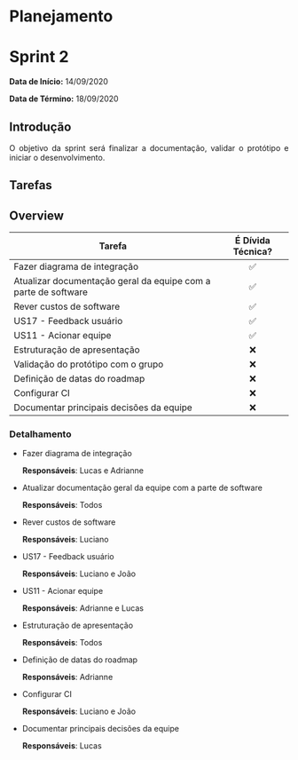 # Planejamento

# Sprint 2

**Data de Início:** 14/09/2020

**Data de Término:** 18/09/2020

## Introdução
<p align = "justify"> O objetivo da sprint será finalizar a documentação, validar o protótipo e iniciar o desenvolvimento.</p>

## Tarefas

## Overview
| Tarefa | É Dívida Técnica? |
| -------- | :----: |
| Fazer diagrama de integração | :white_check_mark: |
| Atualizar documentação geral da equipe com a parte de software |:white_check_mark: |
| Rever custos de software | :white_check_mark: |
| US17 - Feedback usuário | :white_check_mark: |
| US11 - Acionar equipe | :white_check_mark: |
| Estruturação de apresentação | :x: |
| Validação do protótipo com o grupo | :x: |
| Definição de datas do roadmap | :x: |
| Configurar CI | :x: | 
| Documentar principais decisões da equipe | :x: |

### Detalhamento

* Fazer diagrama de integração

    **Responsáveis**: Lucas e Adrianne
* Atualizar documentação geral da equipe com a parte de software
    
    **Responsáveis**: Todos 
* Rever custos de software
   
    **Responsáveis**: Luciano 
* US17 - Feedback usuário
    
    **Responsáveis**: Luciano e João
* US11 - Acionar equipe
    
    **Responsáveis**: Adrianne e Lucas  
* Estruturação de apresentação
   
    **Responsáveis**: Todos
* Definição de datas do roadmap
    
    **Responsáveis**: Adrianne
* Configurar CI
   
    **Responsáveis**: Luciano e João
* Documentar principais decisões da equipe
   
    **Responsáveis**: Lucas    